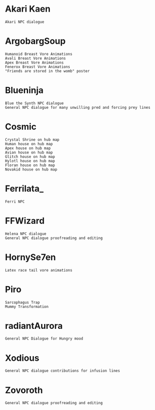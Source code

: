 # Akari Kaen
	Akari NPC dialogue

# ArgobargSoup
	Humanoid Breast Vore Animations
	Avali Breast Vore Animations
	Apex Breast Vore Animations
	Fenerox Breast Vore Animations
	"Friends are stored in the womb" poster

# Blueninja
	Blue the Synth NPC dialogue
	General NPC dialogue for many unwilling pred and forcing prey lines

# Cosmic
	Crystal Shrine on hub map
	Human house on hub map
	Apex house on hub map
	Avian house on hub map
	Glitch house on hub map
	Hylotl house on hub map
	Floran house on hub map
	Novakid house on hub map

# Ferrilata_
	Ferri NPC

# FFWizard
	Helena NPC dialogue
	General NPC dialogue proofreading and editing

# HornySe7en
	Latex race tail vore animations

# Piro
	Sarcophagus Trap
	Mummy Transformation

# radiantAurora
	General NPC Dialogue for Hungry mood

# Xodious
	General NPC dialogue contributions for infusion lines

# Zovoroth
	General NPC dialogue proofreading and editing
